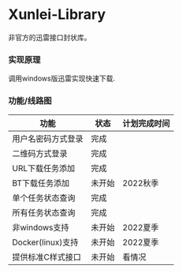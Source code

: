 # Xunlei-Library
非官方的迅雷接口封状库。
### 实现原理
调用windows版迅雷实现快速下载.

### 功能/线路图

| 功能 | 状态 |计划完成时间 |
| ------ | ------ |------ |
| 用户名密码方式登录 | 完成 | |
| 二维码方式登录 | 完成 | |
| URL下载任务添加 | 完成 | |
| BT下载任务添加 | 未开始 |2022秋季 |
| 单个任务状态查询 | 完成 | |
| 所有任务状态查询 | 完成 | |
| 非windows支持 | 未开始 |2022夏季 |
| Docker(linux)支持 | 未开始 |2022夏季 |
| 提供标准C样式接口 | 未开始 |看情况 |
